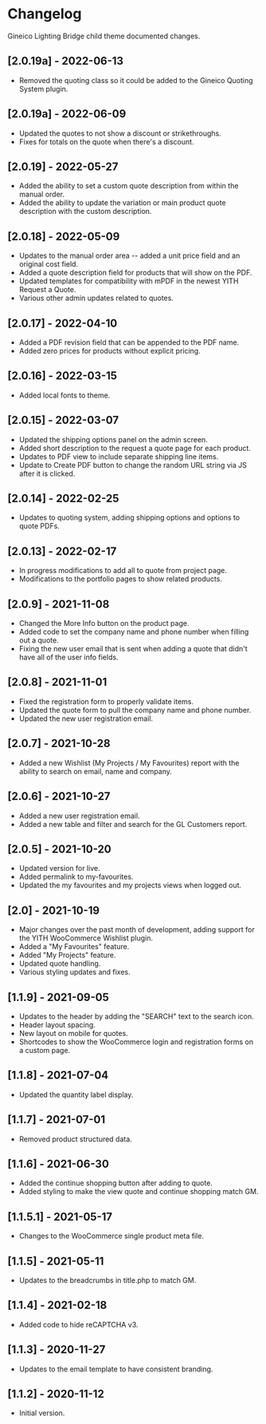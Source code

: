 # Changelog

Gineico Lighting Bridge child theme documented changes.

## [2.0.19a] - 2022-06-13
* Removed the quoting class so it could be added to the Gineico Quoting System plugin.

## [2.0.19a] - 2022-06-09
* Updated the quotes to not show a discount or strikethroughs.
* Fixes for totals on the quote when there's a discount.

## [2.0.19] - 2022-05-27
* Added the ability to set a custom quote description from within the manual order.
* Added the ability to update the variation or main product quote description with the custom description.

## [2.0.18] - 2022-05-09
* Updates to the manual order area -- added a unit price field and an original cost field.
* Added a quote description field for products that will show on the PDF.
* Updated templates for compatibility with mPDF in the newest YITH Request a Quote.
* Various other admin updates related to quotes.

## [2.0.17] - 2022-04-10
* Added a PDF revision field that can be appended to the PDF name.
* Added zero prices for products without explicit pricing.

## [2.0.16] - 2022-03-15 
* Added local fonts to theme.

## [2.0.15] - 2022-03-07
* Updated the shipping options panel on the admin screen.
* Added short description to the request a quote page for each product.
* Updates to PDF view to include separate shipping line items.
* Update to Create PDF button to change the random URL string via JS after it is clicked.

## [2.0.14] - 2022-02-25
* Updates to quoting system, adding shipping options and options to quote PDFs.

## [2.0.13] - 2022-02-17
* In progress modifications to add all to quote from project page.
* Modifications to the portfolio pages to show related products.

## [2.0.9] - 2021-11-08
* Changed the More Info button on the product page.
* Added code to set the company name and phone number when filling out a quote.
* Fixing the new user email that is sent when adding a quote that didn't have all of the user info fields.

## [2.0.8] - 2021-11-01
* Fixed the registration form to properly validate items.
* Updated the quote form to pull the company name and phone number.
* Updated the new user registration email.

## [2.0.7] - 2021-10-28
* Added a new Wishlist (My Projects / My Favourites) report with the ability to search on email, name and company.

## [2.0.6] - 2021-10-27
* Added a new user registration email.
* Added a new table and filter and search for the GL Customers report.

## [2.0.5] - 2021-10-20
* Updated version for live.
* Added permalink to my-favourites.
* Updated the my favourites and my projects views when logged out.

## [2.0] - 2021-10-19
* Major changes over the past month of development, adding support for the YITH WooCommerce Wishlist plugin.
* Added a "My Favourites" feature.
* Added "My Projects" feature.
* Updated quote handling.
* Various styling updates and fixes.

## [1.1.9] - 2021-09-05 
* Updates to the header by adding the "SEARCH" text to the search icon.
* Header layout spacing.
* New layout on mobile for quotes.
* Shortcodes to show the WooCommerce login and registration forms on a custom page.

## [1.1.8] - 2021-07-04
* Updated the quantity label display.

## [1.1.7] - 2021-07-01
* Removed product structured data.

## [1.1.6] - 2021-06-30
* Added the continue shopping button after adding to quote.
* Added styling to make the view quote and continue shopping match GM.

## [1.1.5.1] - 2021-05-17
* Changes to the WooCommerce single product meta file.

## [1.1.5] - 2021-05-11
* Updates to the breadcrumbs in title.php to match GM.

## [1.1.4] - 2021-02-18
* Added code to hide reCAPTCHA v3.

## [1.1.3] - 2020-11-27
- Updates to the email template to have consistent branding.

## [1.1.2] - 2020-11-12
- Initial version.
